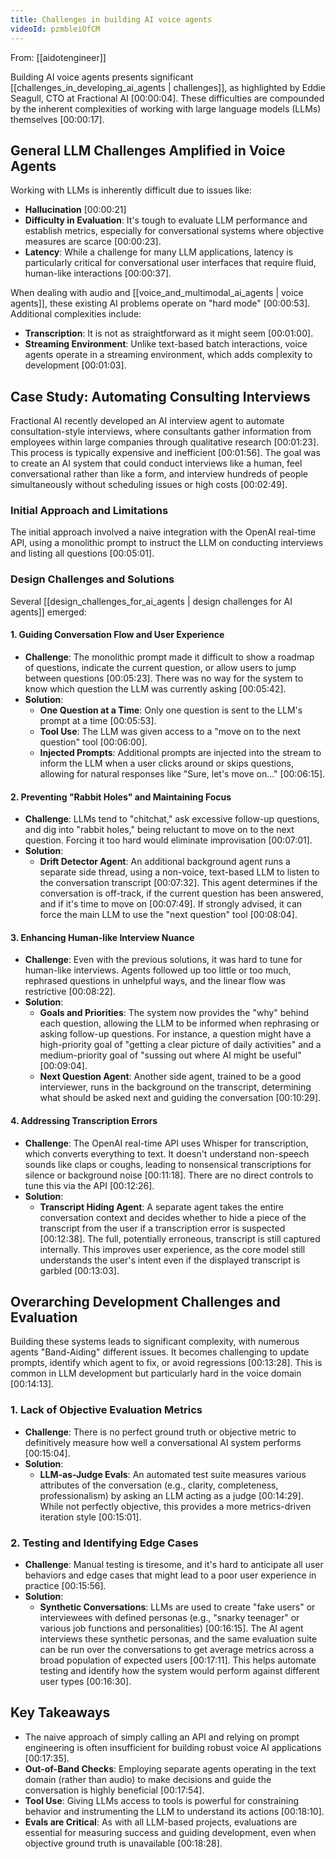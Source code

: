 ```yaml
---
title: Challenges in building AI voice agents
videoId: pzmbleiOfCM
---
```


From: [[aidotengineer]] <br/> 

Building AI voice agents presents significant [[challenges_in_developing_ai_agents | challenges]], as highlighted by Eddie Seagull, CTO at Fractional AI <a class="yt-timestamp" data-t="00:00:04">[00:00:04]</a>. These difficulties are compounded by the inherent complexities of working with large language models (LLMs) themselves <a class="yt-timestamp" data-t="00:00:17">[00:00:17]</a>.

## General LLM Challenges Amplified in Voice Agents

Working with LLMs is inherently difficult due to issues like:
*   **Hallucination** <a class="yt-timestamp" data-t="00:00:21">[00:00:21]</a>
*   **Difficulty in Evaluation**: It's tough to evaluate LLM performance and establish metrics, especially for conversational systems where objective measures are scarce <a class="yt-timestamp" data-t="00:00:23">[00:00:23]</a>.
*   **Latency**: While a challenge for many LLM applications, latency is particularly critical for conversational user interfaces that require fluid, human-like interactions <a class="yt-timestamp" data-t="00:00:37">[00:00:37]</a>.

When dealing with audio and [[voice_and_multimodal_ai_agents | voice agents]], these existing AI problems operate on "hard mode" <a class="yt-timestamp" data-t="00:00:53">[00:00:53]</a>. Additional complexities include:
*   **Transcription**: It is not as straightforward as it might seem <a class="yt-timestamp" data-t="00:01:00">[00:01:00]</a>.
*   **Streaming Environment**: Unlike text-based batch interactions, voice agents operate in a streaming environment, which adds complexity to development <a class="yt-timestamp" data-t="00:01:03">[00:01:03]</a>.

## Case Study: Automating Consulting Interviews

Fractional AI recently developed an AI interview agent to automate consultation-style interviews, where consultants gather information from employees within large companies through qualitative research <a class="yt-timestamp" data-t="00:01:23">[00:01:23]</a>. This process is typically expensive and inefficient <a class="yt-timestamp" data-t="00:01:56">[00:01:56]</a>. The goal was to create an AI system that could conduct interviews like a human, feel conversational rather than like a form, and interview hundreds of people simultaneously without scheduling issues or high costs <a class="yt-timestamp" data-t="00:02:49">[00:02:49]</a>.

### Initial Approach and Limitations

The initial approach involved a naive integration with the OpenAI real-time API, using a monolithic prompt to instruct the LLM on conducting interviews and listing all questions <a class="yt-timestamp" data-t="00:05:01">[00:05:01]</a>.

### Design Challenges and Solutions

Several [[design_challenges_for_ai_agents | design challenges for AI agents]] emerged:

#### 1. Guiding Conversation Flow and User Experience
*   **Challenge**: The monolithic prompt made it difficult to show a roadmap of questions, indicate the current question, or allow users to jump between questions <a class="yt-timestamp" data-t="00:05:23">[00:05:23]</a>. There was no way for the system to know which question the LLM was currently asking <a class="yt-timestamp" data-t="00:05:42">[00:05:42]</a>.
*   **Solution**:
    *   **One Question at a Time**: Only one question is sent to the LLM's prompt at a time <a class="yt-timestamp" data-t="00:05:53">[00:05:53]</a>.
    *   **Tool Use**: The LLM was given access to a "move on to the next question" tool <a class="yt-timestamp" data-t="00:06:00">[00:06:00]</a>.
    *   **Injected Prompts**: Additional prompts are injected into the stream to inform the LLM when a user clicks around or skips questions, allowing for natural responses like "Sure, let's move on..." <a class="yt-timestamp" data-t="00:06:15">[00:06:15]</a>.

#### 2. Preventing "Rabbit Holes" and Maintaining Focus
*   **Challenge**: LLMs tend to "chitchat," ask excessive follow-up questions, and dig into "rabbit holes," being reluctant to move on to the next question. Forcing it too hard would eliminate improvisation <a class="yt-timestamp" data-t="00:07:01">[00:07:01]</a>.
*   **Solution**:
    *   **Drift Detector Agent**: An additional background agent runs a separate side thread, using a non-voice, text-based LLM to listen to the conversation transcript <a class="yt-timestamp" data-t="00:07:32">[00:07:32]</a>. This agent determines if the conversation is off-track, if the current question has been answered, and if it's time to move on <a class="yt-timestamp" data-t="00:07:49">[00:07:49]</a>. If strongly advised, it can force the main LLM to use the "next question" tool <a class="yt-timestamp" data-t="00:08:04">[00:08:04]</a>.

#### 3. Enhancing Human-like Interview Nuance
*   **Challenge**: Even with the previous solutions, it was hard to tune for human-like interviews. Agents followed up too little or too much, rephrased questions in unhelpful ways, and the linear flow was restrictive <a class="yt-timestamp" data-t="00:08:22">[00:08:22]</a>.
*   **Solution**:
    *   **Goals and Priorities**: The system now provides the "why" behind each question, allowing the LLM to be informed when rephrasing or asking follow-up questions. For instance, a question might have a high-priority goal of "getting a clear picture of daily activities" and a medium-priority goal of "sussing out where AI might be useful" <a class="yt-timestamp" data-t="00:09:04">[00:09:04]</a>.
    *   **Next Question Agent**: Another side agent, trained to be a good interviewer, runs in the background on the transcript, determining what should be asked next and guiding the conversation <a class="yt-timestamp" data-t="00:10:29">[00:10:29]</a>.

#### 4. Addressing Transcription Errors
*   **Challenge**: The OpenAI real-time API uses Whisper for transcription, which converts everything to text. It doesn't understand non-speech sounds like claps or coughs, leading to nonsensical transcriptions for silence or background noise <a class="yt-timestamp" data-t="00:11:18">[00:11:18]</a>. There are no direct controls to tune this via the API <a class="yt-timestamp" data-t="00:12:26">[00:12:26]</a>.
*   **Solution**:
    *   **Transcript Hiding Agent**: A separate agent takes the entire conversation context and decides whether to hide a piece of the transcript from the user if a transcription error is suspected <a class="yt-timestamp" data-t="00:12:38">[00:12:38]</a>. The full, potentially erroneous, transcript is still captured internally. This improves user experience, as the core model still understands the user's intent even if the displayed transcript is garbled <a class="yt-timestamp" data-t="00:13:03">[00:13:03]</a>.

## Overarching Development Challenges and Evaluation

Building these systems leads to significant complexity, with numerous agents "Band-Aiding" different issues. It becomes challenging to update prompts, identify which agent to fix, or avoid regressions <a class="yt-timestamp" data-t="00:13:28">[00:13:28]</a>. This is common in LLM development but particularly hard in the voice domain <a class="yt-timestamp" data-t="00:14:13">[00:14:13]</a>.

### 1. Lack of Objective Evaluation Metrics
*   **Challenge**: There is no perfect ground truth or objective metric to definitively measure how well a conversational AI system performs <a class="yt-timestamp" data-t="00:15:04">[00:15:04]</a>.
*   **Solution**:
    *   **LLM-as-Judge Evals**: An automated test suite measures various attributes of the conversation (e.g., clarity, completeness, professionalism) by asking an LLM acting as a judge <a class="yt-timestamp" data-t="00:14:29">[00:14:29]</a>. While not perfectly objective, this provides a more metrics-driven iteration style <a class="yt-timestamp" data-t="00:15:01">[00:15:01]</a>.

### 2. Testing and Identifying Edge Cases
*   **Challenge**: Manual testing is tiresome, and it's hard to anticipate all user behaviors and edge cases that might lead to a poor user experience in practice <a class="yt-timestamp" data-t="00:15:56">[00:15:56]</a>.
*   **Solution**:
    *   **Synthetic Conversations**: LLMs are used to create "fake users" or interviewees with defined personas (e.g., "snarky teenager" or various job functions and personalities) <a class="yt-timestamp" data-t="00:16:15">[00:16:15]</a>. The AI agent interviews these synthetic personas, and the same evaluation suite can be run over the conversations to get average metrics across a broad population of expected users <a class="yt-timestamp" data-t="00:17:11">[00:17:11]</a>. This helps automate testing and identify how the system would perform against different user types <a class="yt-timestamp" data-t="00:16:30">[00:16:30]</a>.

## Key Takeaways
*   The naive approach of simply calling an API and relying on prompt engineering is often insufficient for building robust voice AI applications <a class="yt-timestamp" data-t="00:17:35">[00:17:35]</a>.
*   **Out-of-Band Checks**: Employing separate agents operating in the text domain (rather than audio) to make decisions and guide the conversation is highly beneficial <a class="yt-timestamp" data-t="00:17:54">[00:17:54]</a>.
*   **Tool Use**: Giving LLMs access to tools is powerful for constraining behavior and instrumenting the LLM to understand its actions <a class="yt-timestamp" data-t="00:18:10">[00:18:10]</a>.
*   **Evals are Critical**: As with all LLM-based projects, evaluations are essential for measuring success and guiding development, even when objective ground truth is unavailable <a class="yt-timestamp" data-t="00:18:28">[00:18:28]</a>.